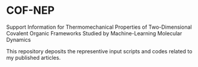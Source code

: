 # COF-NEP
Support Information for Thermomechanical Properties of Two-Dimensional Covalent Organic Frameworks Studied by Machine-Learning Molecular Dynamics

This repository deposits the representive input scripts and codes related to my published articles.
